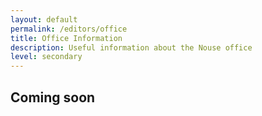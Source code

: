 ```yaml
---
layout: default
permalink: /editors/office
title: Office Information
description: Useful information about the Nouse office
level: secondary
---
```


## Coming soon
